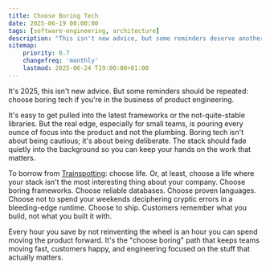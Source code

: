 ```yaml
---
title: Choose Boring Tech
date: 2025-06-19 00:00:00
tags: [software-engineering, architecture]
description: "This isn't new advice, but some reminders deserve another run: choose boring tech if you're in the business of product engineering."
sitemap:
    priority: 0.7
    changefreq: 'monthly'
    lastmod: 2025-06-24 T19:00:00+01:00
---
```


It's 2025, this isn't new advice. But some reminders should be repeated: choose boring tech if you're in the business of product engineering.

It's easy to get pulled into the latest frameworks or the not-quite-stable libraries. But the real edge, especially for small teams, is pouring every ounce of focus into the product and not the plumbing. Boring tech isn't about being cautious; it's about being deliberate. The stack should fade quietly into the background so you can keep your hands on the work that matters.

To borrow from [Trainspotting](https://en.wikipedia.org/wiki/Trainspotting_(film)): choose life. Or, at least, choose a life where your stack isn't the most interesting thing about your company. Choose boring frameworks. Choose reliable databases. Choose proven languages. Choose not to spend your weekends deciphering cryptic errors in a bleeding-edge runtime. Choose to ship. Customers remember what you build, not what you built it with.

Every hour you save by not reinventing the wheel is an hour you can spend moving the product forward. It's the "choose boring" path that keeps teams moving fast, customers happy, and engineering focused on the stuff that actually matters.

